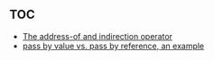 ## TOC

- [The address-of and indirection operator](./address-of-n-indirection-operator.ipynb)
- [pass by value vs. pass by reference, an example](./pass-by-value--vs--pass-by-reference.ipynb)


